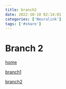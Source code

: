 ```yaml
---
title: branch2
date: 2022-10-10 02:14:01
categories: ['Neuralink']
tags: ['#share']
---
```


# Branch 2

[home](4.md)

[branch1](2.md)

[branch2](6.md)
